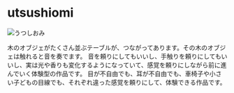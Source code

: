 # utsushiomi

<img src="https://mathrax.com/wp-content/uploads/2020/03/8505029-1-2.jpg" alt="うつしおみ" title="うつしおみ">

木のオブジェがたくさん並ぶテーブルが、つながってあります。その木のオブジェは触れると音を奏でます。
音を頼りにしてもいいし、手触りを頼りにしてもいいし、実は光や香りも変化するようになっていて、感覚を頼りにしながら前に進んでいく体験型の作品です。
目が不自由でも、耳が不自由でも、車椅子や小さい子どもの目線でも、それぞれ違った感覚を頼りにして、体験できる作品です。

